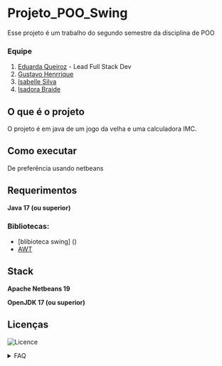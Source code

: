 # Projeto_POO_Swing

Esse projeto é um trabalho do segundo semestre da disciplina de POO 

### Equipe
1. [Eduarda Queiroz](https://github.com/MEduardaQueiroz) - Lead Full Stack Dev
2. [Gustavo Henrrique](https://github.com/GustavoHenrique07)
3. [Isabelle Silva](https://github.com/isabellecastello)
4. [Isadora Braide](https://github.com/isadorabraide)

## O que é o projeto
O projeto é em java de um jogo da velha e uma calculadora IMC.

## Como executar
De preferência usando netbeans

## Requerimentos
**Java 17 (ou superior)**

### Bibliotecas: 
- [blibioteca swing] ()
- [AWT]()


## Stack
**Apache Netbeans 19**

**OpenJDK 17 (ou superior)**


## Licenças
![Licence](https://img.shields.io/badge/Licença-MIT-yellow)

<details>
  <summary>FAQ</summary>

+ <details>
  <summary>Qual IDE nós usamos?</summary>
  &nbsp &nbsp &nbsp Apache Netbeans </details>
  
</details>
